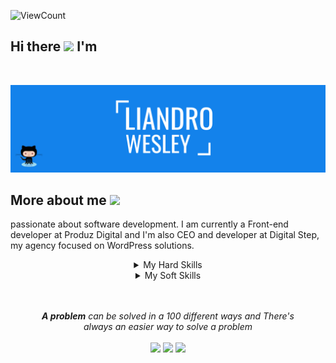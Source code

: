 ![ViewCount](https://views.whatilearened.today/views/github/liandro-wesley/Thomas-George-T.svg?cache=remove)

## Hi there <img src="https://raw.githubusercontent.com/liandro-wesley/liandro-wesley/master/hi.gif" width="22px"> I'm


<br>

<p align="center">
<img src="https://raw.githubusercontent.com/liandro-wesley/liandro-wesley/master/template.png"/>
</p>

## More about me <span><img src="https://raw.githubusercontent.com/liandro-wesley/liandro-wesley/master/tenor.gif" width="40px"></span>

passionate about software development. I am currently a Front-end developer at Produz Digital and I'm also CEO and developer at Digital Step, my agency focused on WordPress solutions.


<details style="width:100% ;text-align:center;">
  <summary style="text-align:center;">My Hard Skills</summary>
  <p style="text-align:center;">
        <table style="width:100%">
  <tr>
    <th>Icon</th>
    <th>Name</th> 
  </tr>
  <tr>
    <td>---</td>
    <td>---</td>
  </tr>
  <tr>
    <td>---</td>
    <td>---</td>
  </tr>
  <tr>
    <td>---</td>
    <td>---</td>
  </tr>
</table>
  </p>
</details>

<details style="width:100% ;text-align:center;">
  <summary style="text-align:center;">My Soft Skills</summary>
  <p style="text-align:center;">
        <table style="width:100%">
  <tr>
    <th>Title</th>
    <th>Description</th> 
  </tr>
  <tr>
    <td>---</td>
    <td>---</td>
  </tr>
  <tr>
    <td>---</td>
    <td>---</td>
  </tr>
  <tr>
    <td>---</td>
    <td>---</td>
  </tr>
</table>
  </p>
</details>



<br>
<br>

<p align="center">
    <i><strong>A problem</strong> can be solved in a 100 different ways and There's 
    <br>
    <i>always an easier way to solve a problem</i>
    <br>


   
<br>	
<a target="_blank" href="https://www.linkedin.com/in/liandrowesley/"><img src="https://img.shields.io/badge/-LinkedIn-0077B5?style=for-the-badge&logo=Linkedin&logoColor=white"></img></a>
<a target="_blank" href="mailto:liandro.silva10012@gmail.com"><img src="https://img.shields.io/badge/-Gmail-D14836?style=for-the-badge&logo=Gmail&logoColor=white"></img></a>
<!--<a target="_blank" href="https://medium.com/@thomas_george_thomas"><img src="https://img.shields.io/badge/-Medium-12100E?style=for-the-badge&logo=Medium&logoColor=white"></img></a>-->
<a target="_blank" href="https://twitter.com/wesley_liandro"><img src="https://img.shields.io/badge/-Twitter-1DA1F2?style=for-the-badge&logo=Twitter&logoColor=white"></img></a>
<br>
</p>       
